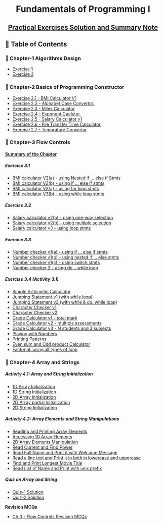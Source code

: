 
<a name="readme-top"></a>

<div align="center">
  <h1><b> Fundamentals of Programming I </b></h1>
  <h2><b> <a href="https://github.com/SwEg21-03-07-FoP/FoP-I-Exercises-Solution"> Practical Exercises Solution and Summary Note</a></b></h2>
</div>


## 📗 Table of Contents

### 📖 Chapter-1 Algorithms Design
<ul>
  <li><a href="#">Exercise 1</a></li>
  <li><a href="#">Exercise 2</a></li>
</ul>

### 📖 Chapter-2 Basics of Programming Constructor
<ul>
   <li><a href="https://github.com/SwEg21-03-07-FoP/FoP-I-Exercises-Solution/blob/main/Chapter-2%20Basic%20Programming%20Constructors/1%20BMI%20calculator%20V1.cpp">Exercise 2.1 - BMI Calculator V1</a></li>
   <li><a href="https://github.com/SwEg21-03-07-FoP/FoP-I-Exercises-Solution/blob/main/Chapter-2%20Basic%20Programming%20Constructors/2%20alphabet%20case%20convertor.cpp">Exercise 2.2 - Alphabet Case Convertor.</a></li>
   <li><a href="https://github.com/SwEg21-03-07-FoP/FoP-I-Exercises-Solution/blob/main/Chapter-2%20Basic%20Programming%20Constructors/3%20miles%20calculator.cpp">Exercise 2.3 - Miles Calculator</a></li>
  <li><a href="https://github.com/SwEg21-03-07-FoP/FoP-I-Exercises-Solution/blob/main/Chapter-2%20Basic%20Programming%20Constructors/3%20miles%20calculator.cpp">Exercise 2.4 - Exponent Caclutor.</a></li>
  <li><a href="https://github.com/SwEg21-03-07-FoP/FoP-I-Exercises-Solution/blob/main/Chapter-2%20Basic%20Programming%20Constructors/5%20salary%20calculator%20v1.cpp">Exercise 2.5 - Salary Calculator v1</a></li>
  <li><a href="https://github.com/SwEg21-03-07-FoP/FoP-I-Exercises-Solution/blob/main/Chapter-2%20Basic%20Programming%20Constructors/6%20file%20transfer%20time%20calculator.cpp">Exercise 2.6 - File Transfer Time Calculator </a></li>
  <li><a href="https://github.com/SwEg21-03-07-FoP/FoP-I-Exercises-Solution/blob/main/Chapter-2%20Basic%20Programming%20Constructors/6%20temprature%20convertor.cpp">Exercise 2.7 - Temprature Convertor </a></li>
</ul>

### 📖 Chapter-3 Flow Controls

#### <a href="https://github.com/SwEg21-03-07-FoP/FoP-I-Exercises-Solution/blob/main/Chapter-3%20Flow%20Controls/3.0%20summary%20of%20chapter.md">Summary of the Chapter </a>

##### Exercise 3.1

<ul>
     <li><a href="https://github.com/SwEg21-03-07-FoP/FoP-I-Exercises-Solution/blob/main/Chapter-3%20Flow%20Controls/3.1 BMI calculator V2(a).cpp">BMI calculator V2(a) - using Nested if ... else if Stmts</a></li>
     <li><a href="https://github.com/SwEg21-03-07-FoP/FoP-I-Exercises-Solution/blob/main/Chapter-3%20Flow%20Controls/3.1 BMI calculator V2(b).cpp">BMI calculator V2(b) - using if ... else if stmts </a></li>
     <li><a href="https://github.com/SwEg21-03-07-FoP/FoP-I-Exercises-Solution/blob/main/Chapter-3%20Flow%20Controls/3.2 BMI calculator V3(a).cpp">BMI calculator V3(a) - using for loop stmts</a></li>
     <li><a href="https://github.com/SwEg21-03-07-FoP/FoP-I-Exercises-Solution/blob/main/Chapter-3%20Flow%20Controls/3.2 BMI calculator V3(b).cpp">BMI calculator V3(b) - using while loop stmts</a></li>
</ul>

  ##### Exercise 3.2
  
  <ul>
     <li><a href="https://github.com/SwEg21-03-07-FoP/FoP-I-Exercises-Solution/blob/main/Chapter-3%20Flow%20Controls/3.3 salary calculator v2(a).cpp">Salary calculator v2(a) - using one-way selection</a></li>
     <li><a href="https://github.com/SwEg21-03-07-FoP/FoP-I-Exercises-Solution/blob/main/Chapter-3%20Flow%20Controls/3.3 salary calculator v2(b).cpp">Salary calculator v2(b) - using multiple selection</a></li>
     <li><a href="https://github.com/SwEg21-03-07-FoP/FoP-I-Exercises-Solution/blob/main/Chapter-3%20Flow%20Controls/3.4 salary calculator v3.cpp">Salary calculator v3 - using loop stmts</a></li>
</ul>
  
 ##### Exercise 3.3
<ul>
       <li><a href="https://github.com/SwEg21-03-07-FoP/FoP-I-Exercises-Solution/blob/main/Chapter-3%20Flow%20Controls/3.5 number checker v1(a).cpp">Number checker v1(a) - using if ... else if stmts</a></li>
       <li><a href="https://github.com/SwEg21-03-07-FoP/FoP-I-Exercises-Solution/blob/main/Chapter-3%20Flow%20Controls/3.5 number checker v1(b).cpp">Number checker v1(b) - using nested if ... else stmts</a></li>
       <li><a href="https://github.com/SwEg21-03-07-FoP/FoP-I-Exercises-Solution/blob/main/Chapter-3%20Flow%20Controls/3.5 number checker v1(c).cpp">Number checker v1(c) - using switch stmts</a></li>
       <li><a href="https://github.com/SwEg21-03-07-FoP/FoP-I-Exercises-Solution/blob/main/Chapter-3%20Flow%20Controls/3.6 number checker v2.cpp">Number checker 2 - using do .. while loop</a></li>
</ul>

 ##### Exercise 3.4 (Activity 3.1)
<ul>
       <li><a href="https://github.com/SwEg21-03-07-FoP/FoP-I-Exercises-Solution/blob/main/Chapter-3%20Flow%20Controls/3.7%20simple%20calculator.cpp">Simple Arthimetic Calculator</a></li>
       <li><a href="https://github.com/SwEg21-03-07-FoP/FoP-I-Exercises-Solution/blob/main/Chapter-3%20Flow%20Controls/3.8%20jumping%20statement%20v1.cpp">Jumping Statement v1 (with while loop) </a></li>
       <li><a href="https://github.com/SwEg21-03-07-FoP/FoP-I-Exercises-Solution/blob/main/Chapter-3%20Flow%20Controls/3.8%20jumping%20statement%20v2.cpp">Jumping Statement v2 (with while & do..while loop) </a></li>
      <li><a href="https://github.com/SwEg21-03-07-FoP/FoP-I-Exercises-Solution/blob/main/Chapter-3%20Flow%20Controls/3.9%20character%20checker%20v1.cpp">Character Checker v1</a></li>
      <li><a href="https://github.com/SwEg21-03-07-FoP/FoP-I-Exercises-Solution/blob/main/Chapter-3%20Flow%20Controls/3.9%20character%20checker%20v2.cpp">Character Checker v2</a></li>
      <li><a href="https://github.com/SwEg21-03-07-FoP/FoP-I-Exercises-Solution/blob/main/Chapter-3%20Flow%20Controls/3.10%20grade%20calculator%20v1.cpp">Grade Calculator v1 - total mark </a></li>
      <li><a href="https://github.com/SwEg21-03-07-FoP/FoP-I-Exercises-Solution/blob/main/Chapter-3%20Flow%20Controls/3.10%20grade%20calculator%20v2.cpp">Grade Calculator v2 - multiple assessments </a></li>
      <li><a href="https://github.com/SwEg21-03-07-FoP/FoP-I-Exercises-Solution/blob/main/Chapter-3%20Flow%20Controls/3.10%20grade%20calculator%20v2.cpp">Grade Calculator v3 - N students and 3 subjects </a></li>
      <li><a href="https://github.com/SwEg21-03-07-FoP/FoP-I-Exercises-Solution/blob/main/Chapter-3%20Flow%20Controls/3.11%20playing%20with%20numbers.cpp">Playing with Numbers </a></li>
      <li><a href="https://github.com/SwEg21-03-07-FoP/FoP-I-Exercises-Solution/blob/main/Chapter-3%20Flow%20Controls/3.12%20printing%20patterns.cpp">Printing Patterns </a></li>
      <li><a href="https://github.com/SwEg21-03-07-FoP/FoP-I-Exercises-Solution/blob/main/Chapter-3%20Flow%20Controls/3.13 evn sum and odd product.cpp">Even sum and Odd product Calculator </a></li>
      <li><a href="https://github.com/SwEg21-03-07-FoP/FoP-I-Exercises-Solution/blob/main/Chapter-3%20Flow%20Controls/3.14 factorial.cpp">Factorial: using all types of loop </a></li>
</ul>

### 📖 Chapter-4 Array and Strings

 ##### Activity 4.1: Array and String Initialization
 <ul>
      <li><a href="https://github.com/SwEg21-03-07-FoP/FoP-I-Exercises-Solution/blob/main/Chapter-4%20Array%20and%20Strings/4.1%201D%20array%20initalization.cpp">1D Array Initialization</a></li>
       <li><a href="https://github.com/SwEg21-03-07-FoP/FoP-I-Exercises-Solution/blob/main/Chapter-4%20Array%20and%20Strings/4.2%201D%20string%20initalization.cpp">1D String Initialization</a></li>
      <li><a href="https://github.com/SwEg21-03-07-FoP/FoP-I-Exercises-Solution/blob/main/Chapter-4%20Array%20and%20Strings/4.3%202D%20array%20initalization.cpp">2D Array Initialization</a></li>
      <li><a href="https://github.com/SwEg21-03-07-FoP/FoP-I-Exercises-Solution/blob/main/Chapter-4%20Array%20and%20Strings/4.7%202D%20array%20partial%20initialization.cpp">2D Array partial Initialization</a></li>
      <li><a href="https://github.com/SwEg21-03-07-FoP/FoP-I-Exercises-Solution/blob/main/Chapter-4%20Array%20and%20Strings/4.4%202D%20string%20initalization.cpp">2D String Initialization</a></li>
 </ul>

 ##### Activity 4.2: Array Elements and String Manipulations
 <ul>
      <li><a href="https://github.com/SwEg21-03-07-FoP/FoP-I-Exercises-Solution/blob/main/Chapter-4%20Array%20and%20Strings/4.5%20read_and_print_array_elements.cpp">Reading and Printing Array Elements</a></li>
      <li><a href="https://github.com/SwEg21-03-07-FoP/FoP-I-Exercises-Solution/blob/main/Chapter-4%20Array%20and%20Strings/4.6%20accessing%201D%20array%20elements.cpp">Accessing 1D Array Elements</a></li>
      <li><a href="https://github.com/SwEg21-03-07-FoP/FoP-I-Exercises-Solution/blob/main/Chapter-4%20Array%20and%20Strings/4.8%202D%20array%20element%20manipulation.cpp">2D Array Elements Manipulation</a></li>
      <li><a href="https://github.com/SwEg21-03-07-FoP/FoP-I-Exercises-Solution/blob/main/Chapter-4%20Array%20and%20Strings/4.9%20power%20and%20current%20calculator.cpp">Read Current and Find Power</a></li>
      <li><a href="https://github.com/SwEg21-03-07-FoP/FoP-I-Exercises-Solution/blob/main/Chapter-4%20Array%20and%20Strings/2.10%20read%20and%20print%20string.cpp">Read Full Name and Print it with Welcome Message</a></li>
      <li><a href="https://github.com/SwEg21-03-07-FoP/FoP-I-Exercises-Solution/blob/main/Chapter-4%20Array%20and%20Strings/2.11%20print%20string%20in%20lowercase%20and%20uppercase.cpp">Read a line text and Print it in both in lowercase and uppercase</a></li>
      <li><a href="https://github.com/SwEg21-03-07-FoP/FoP-I-Exercises-Solution/blob/main/Chapter-4%20Array%20and%20Strings/2.12%20print%20longest%20movie%20titles.cpp">Find and Print Longest Movie Title</a></li>
      <li><a href="https://github.com/SwEg21-03-07-FoP/FoP-I-Exercises-Solution/blob/main/Chapter-4%20Array%20and%20Strings/2.13%20read%20students%20name.cpp">Read List of Name and Print with unix prefix</a></li>
 </ul>

 ##### Quiz on Array and String

 <ul>
    <li><a href="https://github.com/SwEg21-03-07-FoP/FoP-I-Exercises-Solution/blob/main/Chapter-4%20Array%20and%20Strings/quiz1-solution.cpp">Quiz-1 Solution</a></li>
    <li><a href="https://github.com/SwEg21-03-07-FoP/FoP-I-Exercises-Solution/blob/main/Chapter-4%20Array%20and%20Strings/quiz2-solution.cpp">Quiz-2 Solution</a></li>
 </ul> 

<b>Revision MCQs</b>
<ul>
  <li><a href="https://github.com/SwEg21-03-07-FoP/FoP-I-Exercises-Solution/blob/main/MCQs%20-%20Review%20Questions/MCQ%20-%20Flow%20controls.md">Ch 3 - Flow Controls Revision MCQs</a></li>
</ul>
